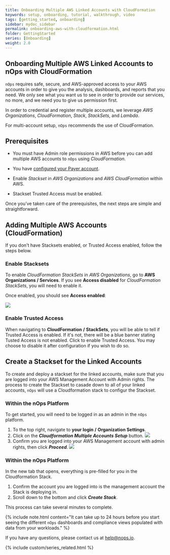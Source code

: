 ```yaml
---
title: Onboarding Multiple AWS Linked Accounts with CloudFormation
keywords: setup, onboarding, tutorial, walkthrough, video
tags: [getting_started, onboarding]
sidebar: mydoc_sidebar
permalink: onboarding-aws-with-cloudformation.html
folder: GettingStarted
series: [Onboarding]
weight: 2.0
---
```



## Onboarding Multiple AWS Linked Accounts to nOps with CloudFormation ##

`nOps` requires safe, secure, and AWS-approved access to your AWS accounts in order to give you the analysis, dashboards, and reports that you need. We only see what you want us to see in order to provide our services, no more, and we need you to give us permission first.

In order to credential and register multiple accounts, we leverage _AWS Organizations_, _CloudFormation_, _Stack_, _StackSets_, and _Lambda_.

For multi-account setup, `nOps` recommends the use of CloudFormation.

<!--
**Watch the video on how to configure linked accounts with CloudFormation:** 

{% include video.html content="https://nops-docs-vids.s3.amazonaws.com/nOps-cloud-formation-stackset.mp4" vidclass="vid800600" vidwidth="100%" vidheight="100%" %}
-->



## Prerequisites ##

*   You must have Admin role permissions in AWS before you can add multiple AWS accounts to `nOps` using _CloudFormation_.

*   You have [configured your Payer account](onboarding-aws-with-automatic-setup).

*   Enable _Stackset_ in _AWS Organizations_ and _AWS CloudFormation_ within AWS.

*   Stackset Trusted Access must be enabled.
    

Once you’ve taken care of the prerequisites, the next steps are simple and straightforward.

## Adding Multiple AWS Accounts (CloudFormation) ##

If you don't have Stacksets enabled, or Trusted Access enabled, follow the steps below.

### Enable Stacksets ###

To enable _CloudFormation StackSets_ in _AWS Organizations_, go to **AWS Organizations / Services**. If you see **Access disabled** for _CloudFormation StackSets_, you will need to enable it.

Once enabled, you should see **Access enabled**:

![](https://nops-help-site-assets.s3.amazonaws.com/images/gettingstarted/gs-aws-cloudformation-enabled.png)


### Enable Trusted Access ###
When navigating to **CloudFormation** **/** **StackSets**, you will be able to tell if Trusted Access is enabled.  If it's not, there will be a blue banner stating Tusted Access is not enabled.  Click to enable Trusted Access.  You may choose to disable it after configuration if you wish to do so.


## Create a Stackset for the Linked Accounts ##

To create and deploy a stackset for the linked accounts, make sure that you are logged into your AWS Management Account with Admin rights. The process to create the Stackset to casade down to all of your linked accounts, `nOps` will use a Cloudformation stack to configur the Stackset.

### Within the nOps Platform ###
To get started, you will need to be logged in as an admin in the `nOps` platform.

1. To the top right, navigate to **your login** **/** **Organization Settings**.
1. Click on the **_Cloudformation Multiple Accounts Setup_** button.
    ![](/tmpimg/CF-multiple-menu.png)
1. Confirm you are logged into your AWS Management account with admin rights, then click **_Proceed_**.
    ![](/tmpimg/cfmas_proceed.png)

### Within the nOps Platform ###
In the new tab that opens, everything is pre-filled for you in the Cloudformation Stack.  
1. Confirm the account you are logged into is the management account the Stack is deploying in.
1. Scroll down to the bottom and click **_Create Stack_**.

This process can take several minutes to complete.


{% include note.html content="It can take up to 24 hours before you start seeing the different `nOps` dashboards and compliance views populated with data from your workloads." %}

If you have any questions, please contact us at [help@nops.io](mailto:help@nops.io).



{% include custom/series_related.html %}
